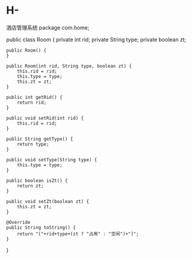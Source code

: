 # H-
酒店管理系统
package com.home;

public class Room {
    private int rid;
    private String type;
    private boolean zt;

    public Room() {
    }

    public Room(int rid, String type, boolean zt) {
        this.rid = rid;
        this.type = type;
        this.zt = zt;
    }

    public int getRid() {
        return rid;
    }

    public void setRid(int rid) {
        this.rid = rid;
    }

    public String getType() {
        return type;
    }

    public void setType(String type) {
        this.type = type;
    }

    public boolean isZt() {
        return zt;
    }

    public void setZt(boolean zt) {
        this.zt = zt;
    }

    @Override
    public String toString() {
        return "["+rid+type+(zt ? "占用" : "空闲")+"]";
    }
}


